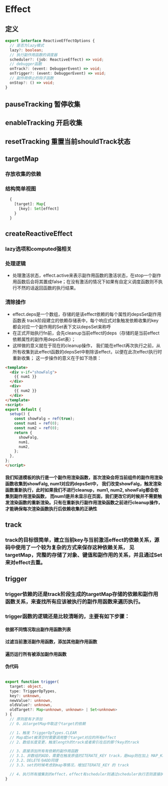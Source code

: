 # Effect

## 定义
```ts
export interface ReactiveEffectOptions {
  // 是否为lazy模式
  lazy?: boolean;
  // 执行副作用函数的调度器
  scheduler?: (job: ReactiveEffect) => void;
  // debugger函数
  onTrack?: (event: DebuggerEvent) => void;
  onTrigger?: (event: DebuggerEvent) => void;
  // 副作用停止的钩子函数
  onStop?: () => void;
}
```

## pauseTracking 暂停收集
## enableTracking 开启收集
## resetTracking 重置当前shouldTrack状态

## targetMap
### 存放收集的依赖
### 结构简单视图
```ts
  {
    [target]: Map{
      [key]: Set[effect]
    }
  }
```

## createReactiveEffect
### lazy选项和computed强相关
### 处理逻辑
- 处理激活状态，effect.active来表示副作用函数的激活状态，在stop一个副作用函数后会将其置成false；在没有激活的情况下如果有自定义调度函数则不执行不然的话返回函数的执行结果。
### 清除操作
- effect.deps是一个数组，存储的是该effect依赖的每个属性的depsSet副作用函数表
track阶段建立的依赖存储表中，每个响应式对象触发依赖收集的key都会对应一个副作用的Set表下文以depsSet来称呼
- 在正式开始执行fn前，会先cleanup当前effect的deps（存储的是当前effect依赖属性的副作用depsSet表）；
- 这样做的意义就在于现在的cleanup操作， 我们能在effect再次执行之前，从所有收集到此effect函数的depsSet中剔除该effect，以便在此次effect执行时重新收集； 这一步操作的意义在于如下场景：

```HTML
<template>
  <div v-if="showFalg">
    {{ num1 }}
  </div>
  <div>
    {{ num2 }}
  </div>
</template>
<script>
export default {
  setup() {
    const showFalg = ref(true);
    const num1 = ref(0);
    const num2 = ref(0);
    return {
      showFalg,
      num1,
      num2,
    };
  },
};
</script>

```
#### 我们知道模板的执行是一个副作用渲染函数，首次渲染会将当前组件的副作用渲染函数收集到showFalg, num1对应的depsSet中， 我们改变showFalg，触发渲染函数重新执行，此时如果我们不进行cleanup，num1, num2, showFalg都会收集到副作用渲染函数， 而num1是并未显示在页面，我们更改它的时候并不需要触发渲染函数的重新渲染。只有在重新执行副作用渲染函数之前进行cleanup操作， 才能确保每次渲染函数执行后依赖收集的正确性


## track
### track的目标很简单，建立当前key与当前激活effect的依赖关系，源码中使用了一个较为复杂的方式来保存这种依赖关系， 见targetMap，完整的存储了对象、键值和副作用的关系，并且通过Set来对effect去重。

## trigger
### trigger依赖的还是track阶段生成的targetMap存储的依赖和副作用函数关系，来查找所有应该被执行的副作用函数来遍历执行。
### trigger函数的逻辑还是比较清晰的，主要有如下步骤：

#### 依据不同情况取出副作用函数列表
#### 过滤当前激活副作用函数，添加其他副作用函数
#### 遍历运行所有被添加副作用函数

#### 伪代码
```ts

export function trigger(
  target: object,
  type: TriggerOpTypes,
  key?: unknown,
  newValue?: unknown,
  oldValue?: unknown,
  oldTarget?: Map<unknown, unknown> | Set<unknown>
) {
  // 原则是有才添加
  // 0、从targetMap中取这个target的依赖

  // 1、触发 TriggerOpTypes.CLEAR
  // Map或Set被清空时需要调用整个target对应的所有effect
  // 2、数组长度变更，触发length的track或者索引在后的那个key的track

  // 3、直接添加所有有依赖的副作用函数
  // 3.1、非数组的ADD，需要在触发原值的ITERATE_KEY track，是map则在加上 MAP_KEY_ITERATE_KEY
  // 3.2、DELETE与ADD同理
  // 3.3、set的时候考虑到map等情况，增加ITERATE_KEY 的 track

  // 4、执行所有搜集到的effect，effect有scheduler则通过scheduler执行否则直接执行
}

```